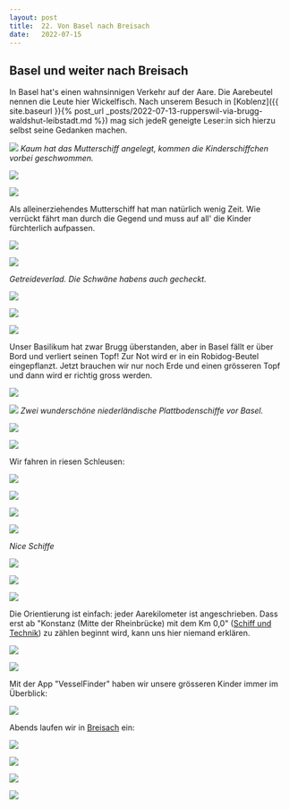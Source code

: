 ```yaml
---
layout: post
title:  22. Von Basel nach Breisach
date:   2022-07-15
---
```


##  Basel und weiter nach Breisach ##

In Basel hat's einen wahnsinnigen Verkehr auf der Aare. Die Aarebeutel nennen die Leute hier Wickelfisch. Nach unserem Besuch in [Koblenz]({{ site.baseurl }}{% post_url _posts/2022-07-13-rupperswil-via-brugg-waldshut-leibstadt.md %}) mag sich jedeR geneigte Leser:in sich hierzu selbst seine Gedanken machen.

![](/img/20220715_ms_res_basel_0.jpg)
*Kaum hat das Mutterschiff angelegt, kommen die Kinderschiffchen vorbei geschwommen.*

![](/img/20220715_ms_res_basel_1.jpg)

![](/img/20220715_ms_res_basel_2.jpg)

Als alleinerziehendes Mutterschiff hat man natürlich wenig Zeit. Wie verrückt fährt man durch die Gegend und muss auf all' die Kinder fürchterlich aufpassen.

![](/img/20220715_ms_res_basel_3.jpg)

![](/img/20220715_ms_res_basel_4.jpg)

*Getreideverlad. Die Schwäne habens auch gecheckt.*

![](/img/20220715_ms_res_basel_5.jpg)

![](/img/20220715_ms_res_basel_6.jpg)

![](/img/20220715_ms_res_basel_8.jpg)

Unser Basilikum hat zwar Brugg überstanden, aber in Basel fällt er über Bord und verliert seinen Topf!
Zur Not wird er in ein Robidog-Beutel eingepflanzt. Jetzt brauchen wir nur noch Erde und einen grösseren Topf und dann wird er richtig gross werden.

![](/img/20220715_ms_res_basel_9.jpg)

![](/img/20220715_ms_res_basel_10.jpg)
*Zwei wunderschöne niederländische Plattbodenschiffe vor Basel.*

![](/img/20220715_ms_res_basel_11.jpg)

![](/img/20220715_ms_res_basel_12.jpg)

Wir fahren in riesen Schleusen:

![](/img/20220715_ms_res_basel_13.jpg)

![](/img/20220715_ms_res_basel_14.jpg)

![](/img/20220715_ms_res_basel_15.jpg)

![](/img/20220715_ms_res_basel_16.jpg)

*Nice Schiffe*

![](/img/20220715_ms_res_basel_17.jpg)

![](/img/20220715_ms_res_basel_18.jpg)

![](/img/20220715_ms_res_basel_19.jpg)

Die Orientierung ist einfach: jeder Aarekilometer ist angeschrieben.
Dass erst ab "Konstanz (Mitte der Rheinbrücke) mit dem Km 0,0" ([Schiff und Technik](http://www.schiffundtechnik.com/lexikon/r/rheinkilometrierung.html)) zu zählen beginnt wird, kann uns hier niemand erklären.

![](/img/20220715_ms_res_basel_20.jpg)

![](/img/20220715_ms_res_basel_21.jpg)

Mit der App "VesselFinder" haben wir unsere grösseren Kinder immer im Überblick:

![](/img/20220715_ms_res_basel_22.jpg)

Abends laufen wir in [Breisach](https://de.m.wikipedia.org/wiki/Breisach_am_Rhein) ein:

![](/img/20220715_ms_res_basel_23.jpg)

![](/img/20220715_ms_res_basel_24.jpg)

![](/img/20220715_ms_res_basel_25.jpg)

![](/img/20220715_ms_res_basel_26.jpg)

